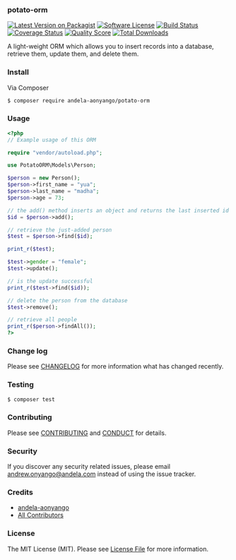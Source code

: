 ### potato-orm

[![Latest Version on Packagist][ico-version]][link-packagist]
[![Software License][ico-license]](LICENSE.md)
[![Build Status][ico-scrutinizer-build]][link-scrutinizer-build]
[![Coverage Status][ico-coveralls]][link-coveralls]
[![Quality Score][ico-code-quality]][link-code-quality]
[![Total Downloads][ico-downloads]][link-downloads]

A light-weight ORM which allows you to insert records into a
database, retrieve them, update them, and delete them.

### Install

Via Composer

``` bash
$ composer require andela-aonyango/potato-orm
```

### Usage

``` php
<?php
// Example usage of this ORM

require "vendor/autoload.php";

use PotatoORM\Models\Person;

$person = new Person();
$person->first_name = "yua";
$person->last_name = "madha";
$person->age = 73;

// the add() method inserts an object and returns the last inserted id
$id = $person->add();

// retrieve the just-added person
$test = $person->find($id);

print_r($test);

$test->gender = "female";
$test->update();

// is the update successful
print_r($test->find($id));

// delete the person from the database
$test->remove();

// retrieve all people
print_r($person->findAll());
?>
```

### Change log

Please see [CHANGELOG](CHANGELOG.md) for more information what has changed recently.

### Testing

``` bash
$ composer test
```

### Contributing

Please see [CONTRIBUTING](CONTRIBUTING.md) and [CONDUCT](CONDUCT.md) for details.

### Security

If you discover any security related issues, please email andrew.onyango@andela.com instead of using the issue tracker.

### Credits

- [andela-aonyango][link-author]
- [All Contributors][link-contributors]

### License

The MIT License (MIT). Please see [License File](LICENSE.md) for more information.

[ico-version]: https://img.shields.io/packagist/v/andela-aonyango/potato-orm.svg?style=flat-square
[ico-license]: https://img.shields.io/badge/license-MIT-brightgreen.svg?style=flat-square
[ico-scrutinizer-build]: https://scrutinizer-ci.com/g/andela-aonyango/potato-orm/badges/build.png?b=master
[ico-coveralls]: https://coveralls.io/repos/github/andela-aonyango/potato-orm/badge.svg?branch=master
[ico-code-quality]: https://img.shields.io/scrutinizer/g/andela-aonyango/potato-orm.svg?style=flat-square
[ico-downloads]: https://img.shields.io/packagist/dt/andela-aonyango/potato-orm.svg?style=flat-square

[link-packagist]: https://packagist.org/packages/andela-aonyango/potato-orm
[link-scrutinizer-build]: https://scrutinizer-ci.com/g/andela-aonyango/potato-orm/build-status/master
[link-coveralls]: https://coveralls.io/github/andela-aonyango/potato-orm?branch=master
[link-code-quality]: https://scrutinizer-ci.com/g/andela-aonyango/potato-orm
[link-downloads]: https://packagist.org/packages/andela-aonyango/potato-orm
[link-author]: https://github.com/andela-aonyango
[link-contributors]: ../../contributors
